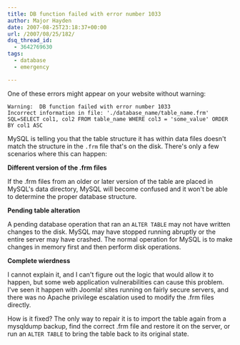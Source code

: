 ```yaml
---
title: DB function failed with error number 1033
author: Major Hayden
date: 2007-08-25T23:18:37+00:00
url: /2007/08/25/182/
dsq_thread_id:
  - 3642769630
tags:
  - database
  - emergency

---
```

One of these errors might appear on your website without warning:

```
Warning:  DB function failed with error number 1033
Incorrect information in file: './database_name/table_name.frm' SQL=SELECT col1, col2 FROM table_name WHERE col3 = 'some_value' ORDER BY col1 ASC
```

MySQL is telling you that the table structure it has within data files doesn't match the structure in the `.frm` file that's on the disk. There's only a few scenarios where this can happen:

**Different version of the .frm files**

If the .frm files from an older or later version of the table are placed in MySQL's data directory, MySQL will become confused and it won't be able to determine the proper database structure.

**Pending table alteration**

A pending database operation that ran an `ALTER TABLE` may not have written changes to the disk. MySQL may have stopped running abruptly or the entire server may have crashed. The normal operation for MySQL is to make changes in memory first and then perform disk operations.

**Complete wierdness**

I cannot explain it, and I can't figure out the logic that would allow it to happen, but some web application vulnerabilities can cause this problem. I've seen it happen with Joomla! sites running on fairly secure servers, and there was no Apache privilege escalation used to modify the .frm files directly.

How is it fixed? The only way to repair it is to import the table again from a mysqldump backup, find the correct .frm file and restore it on the server, or run an `ALTER TABLE` to bring the table back to its original state.
